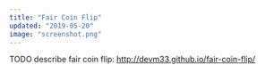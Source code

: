```yaml
---
title: "Fair Coin Flip"
updated: "2019-05-20"
image: "screenshot.png"
---
```


TODO describe fair coin flip: http://devm33.github.io/fair-coin-flip/
